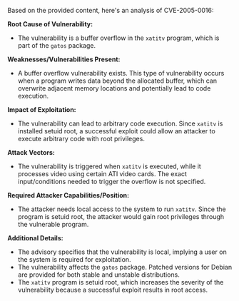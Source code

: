 Based on the provided content, here's an analysis of CVE-2005-0016:

**Root Cause of Vulnerability:**
- The vulnerability is a buffer overflow in the `xatitv` program, which is part of the `gatos` package.

**Weaknesses/Vulnerabilities Present:**
- A buffer overflow vulnerability exists. This type of vulnerability occurs when a program writes data beyond the allocated buffer, which can overwrite adjacent memory locations and potentially lead to code execution.

**Impact of Exploitation:**
- The vulnerability can lead to arbitrary code execution. Since `xatitv` is installed setuid root, a successful exploit could allow an attacker to execute arbitrary code with root privileges.

**Attack Vectors:**
- The vulnerability is triggered when `xatitv` is executed, while it processes video using certain ATI video cards. The exact input/conditions needed to trigger the overflow is not specified.

**Required Attacker Capabilities/Position:**
- The attacker needs local access to the system to run `xatitv`. Since the program is setuid root, the attacker would gain root privileges through the vulnerable program.

**Additional Details:**
- The advisory specifies that the vulnerability is local, implying a user on the system is required for exploitation.
- The vulnerability affects the `gatos` package. Patched versions for Debian are provided for both stable and unstable distributions.
- The `xatitv` program is setuid root, which increases the severity of the vulnerability because a successful exploit results in root access.